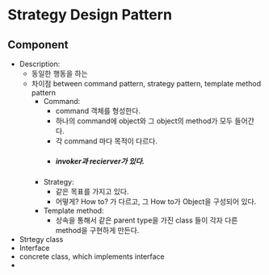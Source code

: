 # Strategy Design Pattern #
## Component
* Description:
    * 동일한 행동을 하는 
    * 차이점 between command pattern, strategy pattern, template method pattern
        * Command: 
            * command 객체를 형성한다. 
            * 하나의 command에 object와 그 object의 method가 모두 들어간다. 
            * 각 command 마다 목적이 다르다.
            * ##### invoker과 recierver가 있다. 
        * Strategy: 
            * 같은 목표를 가지고 있다.
            * 어떻게? How to? 가 다르고, 그 How to가 Object을 구성되어 있다.
        * Template method:
            * 상속을 통해서 같은 parent type을 가진 class 들이 각자 다른 method을 구현하게 만든다. 
* Strtegy class
* Interface
* concrete class, which implements interface
* 